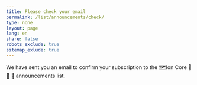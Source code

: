 ```yaml
---
title: Please check your email
permalink: /list/announcements/check/
type: none
layout: page
lang: en
share: false
robots_exclude: true
sitemap_exlude: true
---
```

We have sent you an email to confirm your subscription to the 🗺️Ion Core 👯👯 👛 announcements list.
